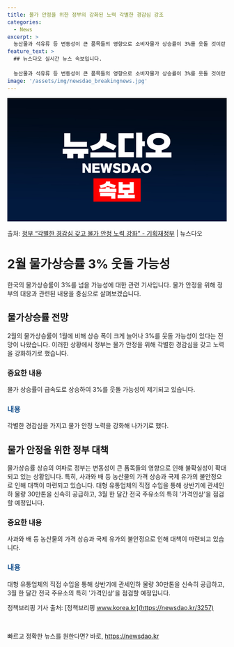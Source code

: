 ```yaml
---
title: 물가 안정을 위한 정부의 강화된 노력 각별한 경감심 강조
categories:
  - News
excerpt: >
  농산물과 석유류 등 변동성이 큰 품목들의 영향으로 소비자물가 상승률이 3%를 웃돌 것이란 전망이 나왔다. 서…
feature_text: >
  ## 뉴스다오 실시간 뉴스 속보입니다.

  농산물과 석유류 등 변동성이 큰 품목들의 영향으로 소비자물가 상승률이 3%를 웃돌 것이란 전망이 나왔다. 서…
image: '/assets/img/newsdao_breakingnews.jpg'
---
```


![뉴스다오 속보](/assets/img/newsdao_breakingnews.jpg)

<p>출처: <a href="https://newsdao.kr/3257" rel="dofollow">정부 “각별한 경감심 갖고 물가 안정 노력 강화” - 기획재정부</a> | 뉴스다오</p>

<h1 data-ke-size="size24">2월 물가상승률 3% 웃돌 가능성</h1>

한국의 물가상승률이 3%를 넘을 가능성에 대한 관련 기사입니다. 물가 안정을 위해 정부의 대응과 관련된 내용을 중심으로 살펴보겠습니다.

<h2 data-ke-size="size20">물가상승률 전망</h2>
2월의 물가상승률이 1월에 비해 상승 폭이 크게 늘어나 3%를 웃돌 가능성이 있다는 전망이 나왔습니다. 이러한 상황에서 정부는 물가 안정을 위해 각별한 경감심을 갖고 노력을 강화하기로 했습니다.

<h3><b>중요한 내용</b></h3>
물가 상승률이 급속도로 상승하여 3%를 웃돌 가능성이 제기되고 있습니다.

<h3><b><span style="color: #1a5490;">내용</span></b></h3>
각별한 경감심을 가지고 물가 안정 노력을 강화해 나가기로 했다.

<h2 data-ke-size="size20">물가 안정을 위한 정부 대책</h2>
물가상승률 상승의 여파로 정부는 변동성이 큰 품목들의 영향으로 인해 불확실성이 확대되고 있는 상황입니다. 특히, 사과와 배 등 농산물의 가격 상승과 국제 유가의 불안정으로 인해 대책이 마련되고 있습니다. 대형 유통업체의 직접 수입을 통해 상반기에 관세인하 물량 30만톤을 신속히 공급하고, 3월 한 달간 전국 주유소의 특히 '가격인상'을 점검할 예정입니다.

<h3><b>중요한 내용</b></h3>
사과와 배 등 농산물의 가격 상승과 국제 유가의 불안정으로 인해 대책이 마련되고 있습니다.

<h3><b><span style="color: #1a5490;">내용</span></b></h3>
대형 유통업체의 직접 수입을 통해 상반기에 관세인하 물량 30만톤을 신속히 공급하고, 3월 한 달간 전국 주유소의 특히 '가격인상'을 점검할 예정입니다. 

정책브리핑 기사 출처: [정책브리핑 www.korea.kr](https://newsdao.kr/3257)

<p data-ke-size="size16">&nbsp;</p> 

빠르고 정확한 뉴스를 원한다면? 바로, <a href="https://newsdao.kr" rel="dofollow">https://newsdao.kr</a>


